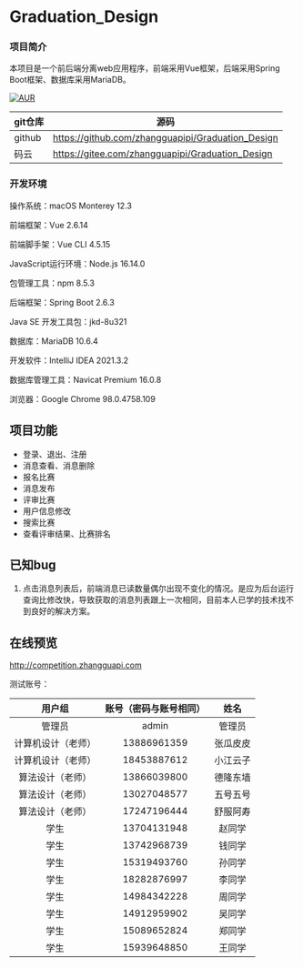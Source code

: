 # Graduation_Design

### 项目简介

本项目是一个前后端分离web应用程序，前端采用Vue框架，后端采用Spring Boot框架、数据库采用MariaDB。

[![AUR](https://img.shields.io/badge/license-GPL-blue.svg)](https://github.com/zhangguapipi/Graduation_Design/blob/main/LICENSE)

|  git仓库 |  源码  |
|---|---|
|  github |  https://github.com/zhangguapipi/Graduation_Design   |
|  码云  |  https://gitee.com/zhangguapipi/Graduation_Design   |

### 开发环境
操作系统：macOS Monterey 12.3

前端框架：Vue 2.6.14

前端脚手架：Vue CLI 4.5.15

JavaScript运行环境：Node.js 16.14.0

包管理工具：npm 8.5.3

后端框架：Spring Boot 2.6.3

Java SE 开发工具包：jkd-8u321

数据库：MariaDB 10.6.4

开发软件：IntelliJ IDEA 2021.3.2

数据库管理工具：Navicat Premium 16.0.8

浏览器：Google Chrome 98.0.4758.109



## 项目功能

* 登录、退出、注册
* 消息查看、消息删除
* 报名比赛
* 消息发布
* 评审比赛
* 用户信息修改
* 搜索比赛
* 查看评审结果、比赛排名



## 已知bug

1. 点击消息列表后，前端消息已读数量偶尔出现不变化的情况。是应为后台运行查询比修改快，导致获取的消息列表跟上一次相同，目前本人已学的技术找不到良好的解决方案。



## 在线预览

http://competition.zhangguapi.com

测试账号：

|       用户组       | 账号（密码与账号相同） |   姓名   |
| :----------------: | :--------------------: | :------: |
|       管理员       |         admin          |  管理员  |
| 计算机设计（老师） |      13886961359       | 张瓜皮皮 |
| 计算机设计（老师） |      18453887612       | 小江云子 |
|  算法设计（老师）  |      13866039800       | 德隆东墙 |
|  算法设计（老师）  |      13027048577       | 五号五号 |
|  算法设计（老师）  |      17247196444       | 舒服阿寿 |
|        学生        |      13704131948       |  赵同学  |
|        学生        |      13742968739       |  钱同学  |
|        学生        |      15319493760       |  孙同学  |
|        学生        |      18282876997       |  李同学  |
|        学生        |      14984342228       |  周同学  |
|        学生        |      14912959902       |  吴同学  |
|        学生        |      15089652824       |  郑同学  |
|        学生        |      15939648850       |  王同学  |

